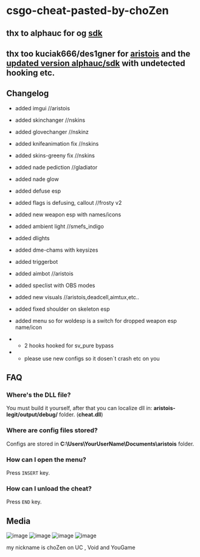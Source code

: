 
# csgo-cheat-pasted-by-choZen  
 
##  thx to alphauc for og [sdk](https://github.com/alphauc/sdk)
##  thx too kuciak666/des1gner for [aristois](https://github.com/designer1337/aristois-legit) and the [updated version alphauc/sdk](https://github.com/designer1337/csgo-cheat-base) with undetected hooking etc.


## Changelog
+ added imgui	                            //aristois
+ added skinchanger 				        //nskins
+ added glovechanger						//nskinz 				
+ added knifeanimation fix				    //nskins
+ added skins-greeny fix				    //nskins
+ added nade pediction						//gladiator
+ added nade glow
+ added defuse esp
+ added flags is defusing, callout			//frosty v2
+ added new weapon esp with names/icons 
+ added ambient light						//smefs_indigo 
+ added dlights
+ added dme-chams with keysizes
+ added triggerbot	
+ added aimbot         	                    //aristois
+ added speclist with OBS modes
+ added new visuals                         //aristois,deadcell,aimtux,etc..
+ added fixed shoulder on skeleton esp
+ added menu so for woldesp is a switch for dropped weapon esp name/icon

+ +  2 hooks hooked for sv_pure bypass
+ + please use new configs so it dosen´t crash etc on you




## FAQ
### Where's the DLL file?
You must build it yourself, after that you can localize dll in: **aristois-legit/output/debug/** folder. (**cheat.dll**)

### Where are config files stored?
Configs are stored in **C:\Users\YourUserName\Documents\aristois** folder.

### How can I open the menu?
Press `INSERT` key.

### How can I unload the cheat?
Press `END` key.

## Media
![image](https://imgur.com/X5vQfY2.png)
![image](https://imgur.com/Yhqxk4z.png)
![image](https://i.imgur.com/71wZaKM.png)
![image](https://i.imgur.com/V4TuJVn.png)
  
my nickname is choZen on UC , Void and YouGame
